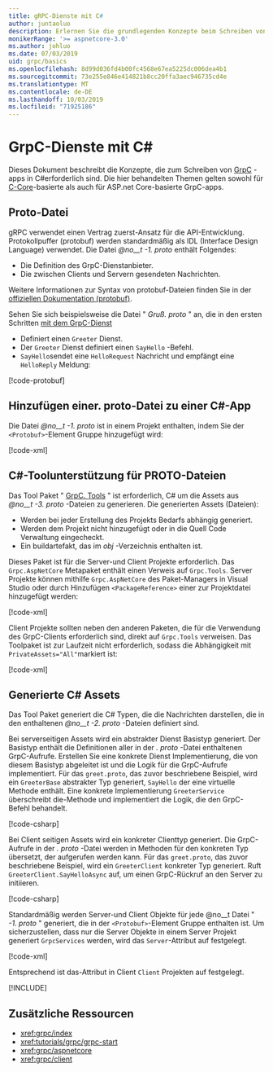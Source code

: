 ```yaml
---
title: gRPC-Dienste mit C#
author: juntaoluo
description: Erlernen Sie die grundlegenden Konzepte beim Schreiben von GrpC-Diensten mit C#.
monikerRange: '>= aspnetcore-3.0'
ms.author: johluo
ms.date: 07/03/2019
uid: grpc/basics
ms.openlocfilehash: 8d99d036fd4b00fc4568e67ea5225dc006dea4b1
ms.sourcegitcommit: 73e255e846e414821b8cc20ffa3aec946735cd4e
ms.translationtype: MT
ms.contentlocale: de-DE
ms.lasthandoff: 10/03/2019
ms.locfileid: "71925186"
---
```

# <a name="grpc-services-with-c"></a>GrpC-Dienste mit C\#

Dieses Dokument beschreibt die Konzepte, die zum Schreiben von [GrpC](https://grpc.io/docs/guides/) -apps in C#erforderlich sind. Die hier behandelten Themen gelten sowohl für [C-Core](https://grpc.io/blog/grpc-stacks)-basierte als auch für ASP.net Core-basierte GrpC-apps.

## <a name="proto-file"></a>Proto-Datei

gRPC verwendet einen Vertrag zuerst-Ansatz für die API-Entwicklung. Protokollpuffer (protobuf) werden standardmäßig als IDL (Interface Design Language) verwendet. Die Datei *@no__t -1. proto* enthält Folgendes:

* Die Definition des GrpC-Dienstanbieter.
* Die zwischen Clients und Servern gesendeten Nachrichten.

Weitere Informationen zur Syntax von protobuf-Dateien finden Sie in der [offiziellen Dokumentation (protobuf)](https://developers.google.com/protocol-buffers/docs/proto3).

Sehen Sie sich beispielsweise die Datei " *Gruß. proto* " an, die in den ersten Schritten [mit dem GrpC-Dienst](xref:tutorials/grpc/grpc-start)

* Definiert einen `Greeter` Dienst.
* Der `Greeter` Dienst definiert einen `SayHello` -Befehl.
* `SayHello`sendet eine `HelloRequest` Nachricht und empfängt eine `HelloReply` Meldung:

[!code-protobuf[](~/tutorials/grpc/grpc-start/sample/GrpcGreeter/Protos/greet.proto)]

## <a name="add-a-proto-file-to-a-c-app"></a>Hinzufügen einer. proto-Datei zu einer C\#-App

Die Datei *@no__t -1. proto* ist in einem Projekt enthalten, indem Sie der `<Protobuf>`-Element Gruppe hinzugefügt wird:

[!code-xml[](~/tutorials/grpc/grpc-start/sample/GrpcGreeter/GrpcGreeter.csproj?highlight=2&range=7-9)]

## <a name="c-tooling-support-for-proto-files"></a>C#-Toolunterstützung für PROTO-Dateien

Das Tool Paket " [GrpC. Tools](https://www.nuget.org/packages/Grpc.Tools/) " ist erforderlich, C# um die Assets aus *@no__t -3. proto* -Dateien zu generieren. Die generierten Assets (Dateien):

* Werden bei jeder Erstellung des Projekts Bedarfs abhängig generiert.
* Werden dem Projekt nicht hinzugefügt oder in die Quell Code Verwaltung eingecheckt.
* Ein buildartefakt, das im *obj* -Verzeichnis enthalten ist.

Dieses Paket ist für die Server-und Client Projekte erforderlich. Das `Grpc.AspNetCore` Metapaket enthält einen Verweis auf `Grpc.Tools`. Server Projekte können mithilfe `Grpc.AspNetCore` des Paket-Managers in Visual Studio oder durch Hinzufügen `<PackageReference>` einer zur Projektdatei hinzugefügt werden:

[!code-xml[](~/tutorials/grpc/grpc-start/sample/GrpcGreeter/GrpcGreeter.csproj?highlight=1&range=12)]

Client Projekte sollten neben den anderen Paketen, die für die Verwendung des GrpC-Clients erforderlich sind, direkt auf `Grpc.Tools` verweisen. Das Toolpaket ist zur Laufzeit nicht erforderlich, sodass die Abhängigkeit mit `PrivateAssets="All"`markiert ist:

[!code-xml[](~/tutorials/grpc/grpc-start/sample/GrpcGreeterClient/GrpcGreeterClient.csproj?highlight=3&range=9-11)]

## <a name="generated-c-assets"></a>Generierte C# Assets

Das Tool Paket generiert die C# Typen, die die Nachrichten darstellen, die in den enthaltenen *@no__t -2. proto* -Dateien definiert sind.

Bei serverseitigen Assets wird ein abstrakter Dienst Basistyp generiert. Der Basistyp enthält die Definitionen aller in der *. proto* -Datei enthaltenen GrpC-Aufrufe. Erstellen Sie eine konkrete Dienst Implementierung, die von diesem Basistyp abgeleitet ist und die Logik für die GrpC-Aufrufe implementiert. Für das `greet.proto`, das zuvor beschriebene Beispiel, wird ein `GreeterBase` abstrakter Typ generiert, `SayHello` der eine virtuelle Methode enthält. Eine konkrete Implementierung `GreeterService` überschreibt die-Methode und implementiert die Logik, die den GrpC-Befehl behandelt.

[!code-csharp[](~/tutorials/grpc/grpc-start/sample/GrpcGreeter/Services/GreeterService.cs?name=snippet)]

Bei Client seitigen Assets wird ein konkreter Clienttyp generiert. Die GrpC-Aufrufe in der *. proto* -Datei werden in Methoden für den konkreten Typ übersetzt, der aufgerufen werden kann. Für das `greet.proto`, das zuvor beschriebene Beispiel, wird ein `GreeterClient` konkreter Typ generiert. Ruft `GreeterClient.SayHelloAsync` auf, um einen GrpC-Rückruf an den Server zu initiieren.

[!code-csharp[](~/tutorials/grpc/grpc-start/sample/GrpcGreeterClient/Program.cs?name=snippet)]

Standardmäßig werden Server-und Client Objekte für jede @no__t Datei " *-1. proto* " generiert, die in der `<Protobuf>`-Element Gruppe enthalten ist. Um sicherzustellen, dass nur die Server Objekte in einem Server Projekt generiert `GrpcServices` werden, wird das `Server`-Attribut auf festgelegt.

[!code-xml[](~/tutorials/grpc/grpc-start/sample/GrpcGreeter/GrpcGreeter.csproj?highlight=2&range=7-9)]

Entsprechend ist das-Attribut in Client `Client` Projekten auf festgelegt.

[!INCLUDE[](~/includes/gRPCazure.md)]

## <a name="additional-resources"></a>Zusätzliche Ressourcen

* <xref:grpc/index>
* <xref:tutorials/grpc/grpc-start>
* <xref:grpc/aspnetcore>
* <xref:grpc/client>
